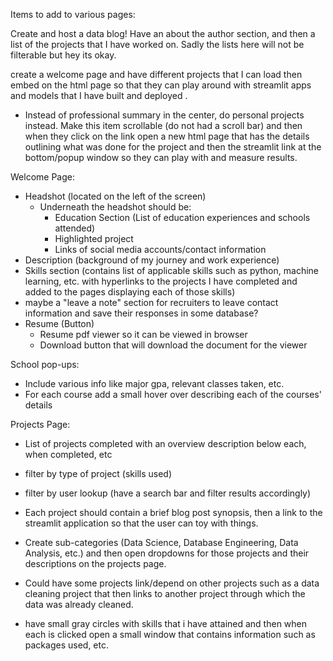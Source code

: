 Items to add to various pages:

Create and host a data blog! Have an about the author section, and then a list of the projects that I have worked on. Sadly the lists here will not be filterable but hey its okay. 

create a welcome page and have different projects that I can load then embed on the html page so that they can play around with streamlit apps and models that I have built and deployed . 

- Instead of professional summary in the center, do personal projects instead. Make this item scrollable (do not had a scroll bar) and then when they click on the link open a new html page that has the details outlining what was done for the project and then the streamlit link at the bottom/popup window so they can play with and measure results. 

Welcome Page:
- Headshot (located on the left of the screen)
    - Underneath the headshot should be:
        - Education Section (List of education experiences and schools attended)
        - Highlighted project
        - Links of social media accounts/contact information
- Description (background of my journey and work experience)
- Skills section (contains list of applicable skills such as python, machine learning, etc. with hyperlinks to the projects I have completed and added to the pages displaying each of those skills)
- maybe a "leave a note" section for recruiters to leave contact information and save their responses in some database?
- Resume (Button)
    - Resume pdf viewer so it can be viewed in browser
    - Download button that will download the document for the viewer

School pop-ups:
- Include various info like major gpa, relevant classes taken, etc.
- For each course add a small hover over describing each of the courses' details

Projects Page:
- List of projects completed with an overview description below each, when completed, etc
- filter by type of project (skills used)
- filter by user lookup (have a search bar and filter results accordingly)
- Each project should contain a brief blog post synopsis, then a link to the streamlit application so that the user can toy with things. 
- Create sub-categories (Data Science, Database Engineering, Data Analysis, etc.) and then open dropdowns for those projects and their descriptions on the projects page. 
- Could have some projects link/depend on other projects such as a data cleaning project that then links to another project through which the data was already cleaned. 

- have small gray circles with skills that i have attained and then when each is clicked open a small window that contains information such as packages used, etc.